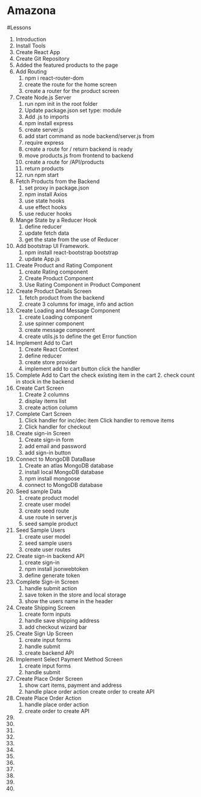 # Amazona

#Lessons

1. Introduction
2. Install Tools
3. Create React App
4. Create Git Repository
5. Added the featured products to the page
6. Add Routing
   1. npm i react-router-dom
   2. create the route for the home screen
   3. create a router for the product screen
7. Create Node.js Server
   1. run npm init in the root folder
   2. Update package.json set type: module
   3. Add .js to imports
   4. npm install express
   5. create server.js
   6. add start command as node backend/server.js from
   7. require express
   8. create a route for / return backend is ready
   9. move products.js from frontend to backend
   10. create a route for /API/products
   11. return products
   12. run npm start
8. Fetch Products from the Backend
   1. set proxy in package.json
   2. npm install Axios
   3. use state hooks
   4. use effect hooks
   5. use reducer hooks
9. Mange State by a Reducer Hook
   1. define reducer
   2. update fetch data
   3. get the state from the use of Reducer
10. Add bootstrap UI Framework.
    1. npm install react-bootstrap bootstrap
    2. update App.js
11. Create Product and Rating Component
    1. create Rating component
    2. Create Product Component
    3. Use Rating Component in Product Component
12. Create Product Details Screen
    1. fetch product from the backend
    2. create 3 columns for image, info and action
13. Create Loading and Message Component
    1. create Loading component
    2. use spinner component
    3. create message component
    4. create utils.js to define the get Error function
14. Implement Add to Cart
    1. Create React Context
    2. define reducer
    3. create store provider
    4. implement add to cart button click the handler
15. Complete Add to Cart the check existing item in the cart 2. check count in stock in the backend
16. Create Cart Screen
    1. Create 2 columns
    2. display items list
    3. create action column
17. Complete Cart Screen
    1. Click handler for inc/dec item Click handler to remove items
    2. Click handler for checkout
18. Create sign-in Screen
    1. Create sign-in form
    2. add email and password
    3. add sign-in button
19. Connect to MongoDB DataBase
    1. Create an atlas MongoDB database
    2. install local MongoDB database
    3. npm install mongoose
    4. connect to MongoDB database
20. Seed sample Data
    1. create product model
    2. create user model
    3. create seed route
    4. use route in server.js
    5. seed sample product
21. Seed Sample Users
    1. create user model
    2. seed sample users
    3. create user routes
22. Create sign-in backend API
    1. create sign-in
    2. npm install jsonwebtoken
    3. define generate token
23. Complete Sign-in Screen
    1. handle submit action
    2. save token in the store and local storage
    3. show the users name in the header
24. Create Shipping Screen
    1. create form inputs
    2. handle save shipping address
    3. add checkout wizard bar
25. Create Sign Up Screen
    1. create input forms
    2. handle submit
    3. create backend API
26. Implement Select Payment Method Screen
    1. create input forms
    2. handle submit
27. Create Place Order Screen
    1. show cart items, payment and address
    2. handle place order action create order to create API
28. Create Place Order Action
    1. handle place order action
    2. create order to create API
29.
30.
31.
32.
33.
34.
35.
36.
37.
38.
39.
40.
